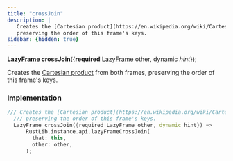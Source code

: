 ```yaml
---
title: "crossJoin"
description: |
   Creates the [Cartesian product](https://en.wikipedia.org/wiki/Cartesian_product) from both frames,
   preserving the order of this frame's keys.
sidebar: {hidden: true}
---
```

<span class="dart-code"><strong>[LazyFrame] crossJoin</strong>({<span class="nobr"><strong>required</strong> [LazyFrame] other</span>, <span class="nobr">dynamic <i>hint</i></span>});</span>

 Creates the [Cartesian product](https://en.wikipedia.org/wiki/Cartesian_product) from both frames,
 preserving the order of this frame's keys.
### Implementation
```dart
/// Creates the [Cartesian product](https://en.wikipedia.org/wiki/Cartesian_product) from both frames,
  /// preserving the order of this frame's keys.
  LazyFrame crossJoin({required LazyFrame other, dynamic hint}) =>
      RustLib.instance.api.lazyFrameCrossJoin(
        that: this,
        other: other,
      );
```

[LazyFrame]: /reference/classes/lazyframe
[dynamic]: #
